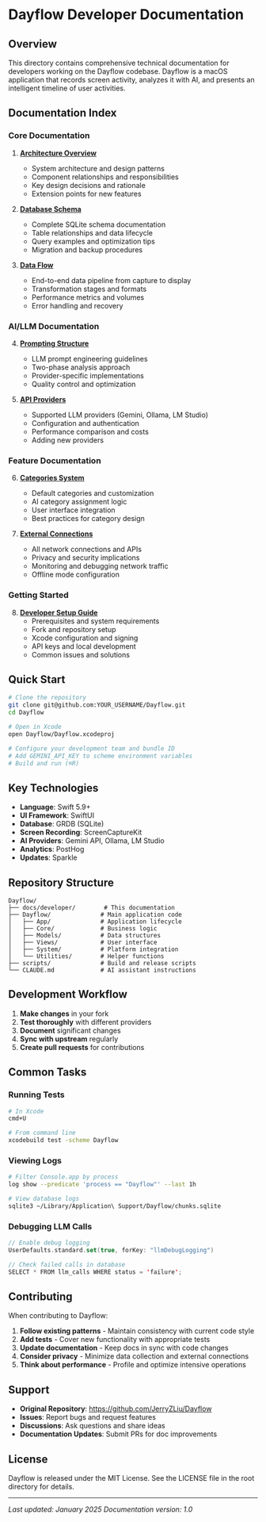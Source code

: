# Dayflow Developer Documentation

## Overview

This directory contains comprehensive technical documentation for developers working on the Dayflow codebase. Dayflow is a macOS application that records screen activity, analyzes it with AI, and presents an intelligent timeline of user activities.

## Documentation Index

### Core Documentation

1. **[Architecture Overview](architecture.md)**
   - System architecture and design patterns
   - Component relationships and responsibilities
   - Key design decisions and rationale
   - Extension points for new features

2. **[Database Schema](database.md)**
   - Complete SQLite schema documentation
   - Table relationships and data lifecycle
   - Query examples and optimization tips
   - Migration and backup procedures

3. **[Data Flow](data-flow.md)**
   - End-to-end data pipeline from capture to display
   - Transformation stages and formats
   - Performance metrics and volumes
   - Error handling and recovery

### AI/LLM Documentation

4. **[Prompting Structure](prompting.md)**
   - LLM prompt engineering guidelines
   - Two-phase analysis approach
   - Provider-specific implementations
   - Quality control and optimization

5. **[API Providers](api-providers.md)**
   - Supported LLM providers (Gemini, Ollama, LM Studio)
   - Configuration and authentication
   - Performance comparison and costs
   - Adding new providers

### Feature Documentation

6. **[Categories System](categories.md)**
   - Default categories and customization
   - AI category assignment logic
   - User interface integration
   - Best practices for category design

7. **[External Connections](external-connections.md)**
   - All network connections and APIs
   - Privacy and security implications
   - Monitoring and debugging network traffic
   - Offline mode configuration

### Getting Started

8. **[Developer Setup Guide](setup-guide.md)**
   - Prerequisites and system requirements
   - Fork and repository setup
   - Xcode configuration and signing
   - API keys and local development
   - Common issues and solutions

## Quick Start

```bash
# Clone the repository
git clone git@github.com:YOUR_USERNAME/Dayflow.git
cd Dayflow

# Open in Xcode
open Dayflow/Dayflow.xcodeproj

# Configure your development team and bundle ID
# Add GEMINI_API_KEY to scheme environment variables
# Build and run (⌘R)
```

## Key Technologies

- **Language**: Swift 5.9+
- **UI Framework**: SwiftUI
- **Database**: GRDB (SQLite)
- **Screen Recording**: ScreenCaptureKit
- **AI Providers**: Gemini API, Ollama, LM Studio
- **Analytics**: PostHog
- **Updates**: Sparkle

## Repository Structure

```
Dayflow/
├── docs/developer/        # This documentation
├── Dayflow/              # Main application code
│   ├── App/              # Application lifecycle
│   ├── Core/             # Business logic
│   ├── Models/           # Data structures
│   ├── Views/            # User interface
│   ├── System/           # Platform integration
│   └── Utilities/        # Helper functions
├── scripts/              # Build and release scripts
└── CLAUDE.md             # AI assistant instructions
```

## Development Workflow

1. **Make changes** in your fork
2. **Test thoroughly** with different providers
3. **Document** significant changes
4. **Sync with upstream** regularly
5. **Create pull requests** for contributions

## Common Tasks

### Running Tests
```bash
# In Xcode
cmd+U

# From command line
xcodebuild test -scheme Dayflow
```

### Viewing Logs
```bash
# Filter Console.app by process
log show --predicate 'process == "Dayflow"' --last 1h

# View database logs
sqlite3 ~/Library/Application\ Support/Dayflow/chunks.sqlite
```

### Debugging LLM Calls
```swift
// Enable debug logging
UserDefaults.standard.set(true, forKey: "llmDebugLogging")

// Check failed calls in database
SELECT * FROM llm_calls WHERE status = 'failure';
```

## Contributing

When contributing to Dayflow:

1. **Follow existing patterns** - Maintain consistency with current code style
2. **Add tests** - Cover new functionality with appropriate tests
3. **Update documentation** - Keep docs in sync with code changes
4. **Consider privacy** - Minimize data collection and external connections
5. **Think about performance** - Profile and optimize intensive operations

## Support

- **Original Repository**: https://github.com/JerryZLiu/Dayflow
- **Issues**: Report bugs and request features
- **Discussions**: Ask questions and share ideas
- **Documentation Updates**: Submit PRs for doc improvements

## License

Dayflow is released under the MIT License. See the LICENSE file in the root directory for details.

---

*Last updated: January 2025*
*Documentation version: 1.0*
